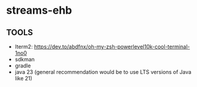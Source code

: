 # streams-ehb

## TOOLS

- Iterm2: https://dev.to/abdfnx/oh-my-zsh-powerlevel10k-cool-terminal-1no0
- sdkman
- gradle
- java 23 (general recommendation would be to use LTS versions of Java like 21)